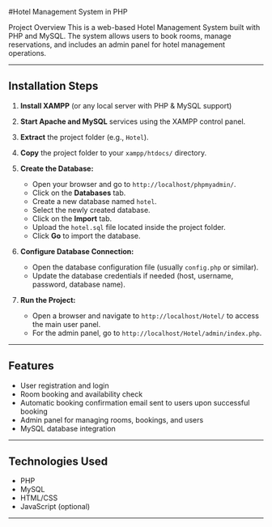  #Hotel Management System in PHP

Project Overview
This is a web-based Hotel Management System built with PHP and MySQL. 
The system allows users to book rooms, manage reservations, and 
includes an admin panel for hotel management operations.

---

## Installation Steps

1. **Install XAMPP** (or any local server with PHP & MySQL support) 

2. **Start Apache and MySQL** services using the XAMPP control panel.

3. **Extract** the project folder (e.g., `Hotel`).

4. **Copy** the project folder to your `xampp/htdocs/` directory.

5. **Create the Database:**
   - Open your browser and go to `http://localhost/phpmyadmin/`.
   - Click on the **Databases** tab.
   - Create a new database named `hotel`.
   - Select the newly created database.
   - Click on the **Import** tab.
   - Upload the `hotel.sql` file located inside the project folder.
   - Click **Go** to import the database.

6. **Configure Database Connection:**
   - Open the database configuration file (usually `config.php` or similar).
   - Update the database credentials if needed (host, username, password, database name).

7. **Run the Project:**
   - Open a browser and navigate to `http://localhost/Hotel/` to access the main user panel.
   - For the admin panel, go to `http://localhost/Hotel/admin/index.php`.

---


## Features

- User registration and login
- Room booking and availability check
- Automatic booking confirmation email sent to users upon successful booking
- Admin panel for managing rooms, bookings, and users
- MySQL database integration

---

## Technologies Used

- PHP
- MySQL
- HTML/CSS
- JavaScript (optional)

---


